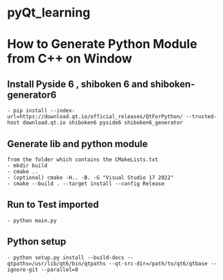 # pyQt_learning

# How to Generate Python Module from C++ on Window

## Install Pyside 6 , shiboken 6 and shiboken-generator6

    - pip install --index-url=https://download.qt.io/official_releases/QtForPython/ --trusted-host download.qt.io shiboken6 pyside6 shiboken6_generator

## Generate lib and python module

    from the folder which contains the CMakeLists.txt
    - mkdir build
    - cmake ..
    - (optional) cmake -H.. -B. -G "Visual Studio 17 2022"
    - cmake --build . --target install --config Release

## Run to Test imported

    - python main.py

## Python setup

    - python setup.py install --build-docs --qtpaths=/usr/lib/qt6/bin/qtpaths --qt-src-dir=/path/to/qt6/qtbase --ignore-git --parallel=8
